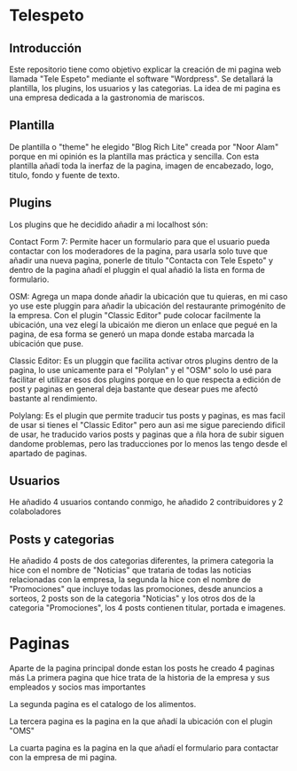 # Telespeto
## Introducción
Este repositorio tiene como objetivo explicar la creación de mi pagina web llamada "Tele Espeto" mediante el software "Wordpress". Se detallará la plantilla, los plugins, los usuarios y las categorias. La idea de mi pagina es una empresa dedicada a la gastronomia de mariscos.
## Plantilla
De plantilla o "theme" he elegido "Blog Rich Lite" creada por "Noor Alam" porque en mi opinión es la plantilla mas práctica y sencilla. Con esta plantilla añadí toda la inerfaz de la pagina, imagen de encabezado, logo, titulo, fondo y fuente de texto.
## Plugins
Los plugins que he decidido añadir a mi localhost són:

Contact Form 7: Permite hacer un formulario para que el usuario pueda contactar con los moderadores de la pagina, para usarla solo tuve que añadir una nueva pagina, ponerle de titulo "Contacta con Tele Espeto" y dentro de la pagina añadí el pluggin el qual añadió la lista en forma de formulario.

OSM: Agrega un mapa donde añadir la ubicación que tu quieras, en mi caso yo use este pluggin para añadir la ubicación del restaurante primogénito de la empresa. Con el plugin "Classic Editor" pude colocar facilmente la ubicación, una vez elegí la ubicaión me dieron un enlace que pegué en la pagina, de esa forma se generó un mapa donde estaba marcada la ubicación que puse.

Classic Editor: Es un pluggin que facilita activar otros plugins dentro de la pagina, lo use unicamente para el "Polylan" y el "OSM" solo lo usé para facilitar el utilizar esos dos plugins porque en lo que respecta a edición de post y paginas en general deja bastante que desear pues me afectó bastante al rendimiento.

Polylang: Es el plugin que permite traducir  tus posts y paginas, es mas facil de usar si tienes el "Classic Editor" pero aun asi me sigue pareciendo dificil de usar, he traducido varios posts y paginas que a ñla hora de subir siguen dandome problemas, pero las traducciones por lo menos las tengo desde el apartado de paginas.
## Usuarios
He añadido 4 usuarios contando conmigo, he añadido 2 contribuidores y 2 colaboladores
## Posts y categorias
He añadido 4 posts de dos categorias diferentes, la primera categoria la hice con el nombre de "Noticias" que trataria de todas las noticias relacionadas con la empresa, la segunda la hice con el nombre de "Promociones" que incluye todas las promociones, desde anuncios a sorteos, 2 posts son de la categoria "Noticias" y los otros dos de la categoria "Promociones", los 4 posts contienen titular, portada e imagenes.

# Paginas
Aparte de la pagina principal donde estan los posts he creado 4 paginas más
La primera pagina que hice trata de la historia de la empresa y sus empleados y socios mas importantes

La segunda pagina es el catalogo de los alimentos.

La tercera pagina es la pagina en la que añadí la ubicación con el plugin "OMS"

La cuarta pagina es la pagina en la que añadí el formulario para contactar con la empresa de mi pagina.


